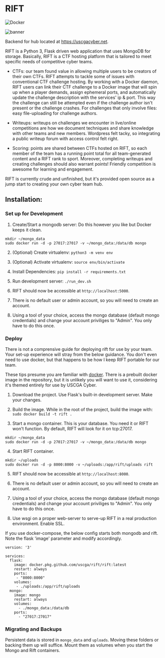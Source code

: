 # RIFT

![Docker](https://github.com/USCGA/rift/workflows/Docker/badge.svg?branch=master)

![banner](https://raw.githubusercontent.com/USCGA/rift/development/documentation/cover.png)

Backend for hub located at <https://uscgacyber.net>.

RIFT is a Python 3, Flask driven web application that uses MongoDB for storage. Basically, RIFT is a CTF hosting platform that is tailored to meet specific needs of competitive cyber teams. 

* CTFs: our team found value in allowing multiple users to be creators of their own CTFs. RIFT attempts to tackle some of issues with conventional CTF challenge hosting. By working with a Docker daemon, RIFT users can link their CTF challenge to a Docker image that will spin up when a player demands, assign ephemeral ports, and automatically update the challenge description with the services' ip & port. This way the challenge can still be attempted even if the challenge author isn't present or the challenge crashes. For challenges that only involve files: easy file-uploading for challenge authors.

* Writeups: writeups on challenges we encounter in live/online competitions are how we document techniques and share knowledge with other teams and new members. Wordpress felt tacky, so integrating a public writeup forum with access control felt right.

* Scoring: points are shared between CTFs hosted on RIFT, so each member of the team has a running point total for all team-generated content and a RIFT rank to sport. Moreover, completing writeups and creating challenges should also warrant points! Friendly competition is awesome for learning and engagement.

RIFT is currently crude and unfinished, but it's provided open source as a jump start to creating your own cyber team hub.

## Installation:

### Set up for Development

1. Create/Start a mongodb server:
Do this however you like but Docker keeps it clean.
```
mkdir ~/mongo_data
sudo docker run -d -p 27017:27017 -v ~/mongo_data:/data/db mongo
```

2. (Optional) Create virtualenv:
`python3 -m venv env`

3. (Optional) Activate virtualenv:
`source env/bin/activate`

4. Install Dependencies:
`pip install -r requirements.txt`

5. Run development server:
`./run_dev.sh`

5. RIFT should now be accessible at `http://localhost:5000`.

6. There is no default user or admin account, so you will need to create an account.

7. Using a tool of your choice, access the mongo database (default mongo credentials) and change your account priviliges to "Admin". You only have to do this once.

### Deploy

There is not a comprensive guide for deploying rift for use by your team. Your set-up experience will stray from the below guidance. You don't even need to use docker, but that happens to be how I keep RIFT portable for our team.

These tips presume you are familiar with [docker](https://www.docker.com/resources/what-container). There is a prebuilt docker image in the repository, but it is unlikely you will want to use it, considering it's themed entirely for use by USCGA Cyber.

1. Download the project. Use Flask's built-in development server. Make your changes.

2. Build the image.
While in the root of the project, build the image with: `sudo docker build -t rift .`

3. Start a mongo container.
This is your database. You need it or RIFT won't function. By default, RIFT will look for it on tcp:27017.
```
mkdir ~/mongo_data
sudo docker run -d -p 27017:27017 -v ~/mongo_data:/data/db mongo
```

4. Start RIFT container.
```
mkdir ~/uploads
sudo docker run -d -p 8000:8000 -v ~/uploads:/app/rift/uploads rift
```
5. RIFT should now be accessible at `http://localhost:8000`.

6. There is no default user or admin account, so you will need to create an account.

7. Using a tool of your choice, access the mongo database (default mongo credentials) and change your account priviliges to "Admin". You only have to do this once.

8. Use wsgi on a proper web-server to serve-up RIFT in a real production environment. Enable SSL.

If you use docker-compose, the below config starts both mongodb and rift. Note the flask 'image' parameter and modify accordingly.
```
version: '3'

services:
  flask:
    image: docker.pkg.github.com/uscga/rift/rift:latest
    restart: always
    ports:
     - "8000:8000"
    volumes:
     - ./uploads:/app/rift/uploads
  mongo:
    image: mongo
    restart: always
    volumes:
      - ./mongo_data:/data/db
    ports:
      - "27017:27017"
```

### Migrating and Backups

Persistent data is stored in `mongo_data` and `uploads`. Moving these folders or backing them up will suffice. Mount them as volumes when you start the Mongo and Rift containers.